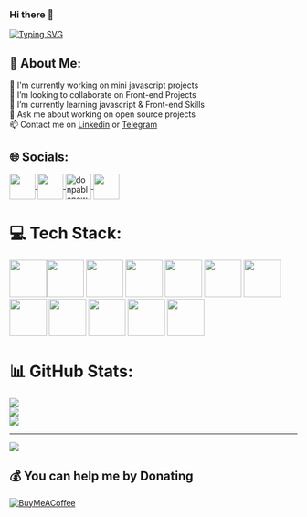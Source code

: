 ### Hi there 👋

[![Typing SVG](https://readme-typing-svg.herokuapp.com?color=%2337FFE2&size=24&width=600&lines=Welcome+To+Samira+Rostami's++GitHub+Profile)](https://git.io/typing-svg)

<!--
**aaramiss/aaramiss** is a ✨ _special_ ✨ repository because its `README.md` (this file) appears on your GitHub profile.

Here are some ideas to get you started:

- 🔭 I’m currently working on ...
- 🌱 I’m currently learning ...
- 👯 I’m looking to collaborate on ...
- 🤔 I’m looking for help with ...
- 💬 Ask me about ...
- 📫 How to reach me: ...
- 😄 Pronouns: ...
- ⚡ Fun fact: ...
-->
## 💫 About Me:
🔭 I'm currently working on mini javascript projects<br>
👯 I’m looking to collaborate on Front-end Projects<br>
🌱 I’m currently learning javascript & Front-end Skills<br>
💬 Ask me about working on open source projects<br>
📫 Contact me on <a href="https://www.linkedin.com/in/samira-rostamizade/" title="Linkedin">Linkedin</a> or <a href="https://t.me/samirarostamizade" title="Telegram">Telegram</a>

## 🌐 Socials:
<!-- [![Discord](https://img.shields.io/badge/Discord-%237289DA.svg?logo=discord&logoColor=white)](https://discord.gg/samira0100) 
[![LinkedIn](https://img.shields.io/badge/LinkedIn-%230077B5.svg?logo=linkedin&logoColor=white)](https://linkedin.com/in/samira-rostamizade) 
[![Stack Overflow](https://img.shields.io/badge/-Stackoverflow-FE7A16?logo=stack-overflow&logoColor=white)](https://stackoverflow.com/users/8309078/samira-rostami-zade) 
[![Codepen](https://img.shields.io/badge/Codepen-000000?style=for-the-badge&logo=codepen&logoColor=white)](https://codepen.io/aaramiss) -->

<p>

<a href='https://linkedin.com/in/samira-rostamizade' target="blank">
            <img align="center" src="https://cdn.jsdelivr.net/gh/devicons/devicon/icons/linkedin/linkedin-original.svg" height="45" width="45"/>
 </a>
<a href='https://stackoverflow.com/users/8309078/samira-rostami-zade' target="blank">
                   <img align="center" src='https://github.com/SamiraaTech/SamiraaTech/assets/31129748/c95eaaf7-3904-4d30-90e9-d2c3cf260990' height="45" width="45" />
</a>
<a href="https://codepen.io/aaramiss" target="blank">
          <img align="center" src="https://raw.githubusercontent.com/rahuldkjain/github-profile-readme-generator/master/src/images/icons/Social/codepen.svg" alt="donpablonow" height="45" width="45" />
</a>
          <a href='https://discord.gg/873913911416590407' target="blank">
                    <img align='center' src='https://github.com/SamiraaTech/SamiraaTech/assets/31129748/a2d662e7-cc8d-4ca5-a47d-0a0299150f4f' height="45" width="45" />
          </a>

</p>

# 💻 Tech Stack:
<img src="https://cdn.jsdelivr.net/gh/devicons/devicon/icons/css3/css3-original-wordmark.svg" width="65" height='65' /><img src="https://cdn.jsdelivr.net/gh/devicons/devicon/icons/html5/html5-original-wordmark.svg" width="65" height='65'/> <img src="https://cdn.jsdelivr.net/gh/devicons/devicon/icons/javascript/javascript-original.svg" width="65" height='65' /> <img src="https://cdn.jsdelivr.net/gh/devicons/devicon/icons/react/react-original.svg" width="65" height='65'/> 
            <img src="https://cdn.jsdelivr.net/gh/devicons/devicon/icons/angularjs/angularjs-original.svg" width="65" height='65'/>
            <img src="https://cdn.jsdelivr.net/gh/devicons/devicon/icons/bootstrap/bootstrap-original-wordmark.svg" width="65" height='65'/> <img src="https://cdn.jsdelivr.net/gh/devicons/devicon/icons/materialui/materialui-original.svg" width="65" height='65' /> <img src="https://cdn.jsdelivr.net/gh/devicons/devicon/icons/sass/sass-original.svg" width="65" height='65'/> <img src="https://cdn.jsdelivr.net/gh/devicons/devicon/icons/jira/jira-original-wordmark.svg" width="65" height='65' /> <img src="https://cdn.jsdelivr.net/gh/devicons/devicon/icons/trello/trello-plain-wordmark.svg" width="65" height='65'/> <img src="https://cdn.jsdelivr.net/gh/devicons/devicon/icons/photoshop/photoshop-line.svg" width="65" height='65'/> <img src="https://cdn.jsdelivr.net/gh/devicons/devicon/icons/git/git-original.svg" width="65" height='65'/> 
          
           

# 📊 GitHub Stats:
![](https://github-readme-stats.vercel.app/api?username=araamiss&theme=tokyonight&hide_border=false&include_all_commits=true&count_private=false)<br/>
![](https://github-readme-streak-stats.herokuapp.com/?user=araamiss&theme=tokyonight&hide_border=false)<br/>
![](https://github-readme-stats.vercel.app/api/top-langs/?username=araamiss&theme=tokyonight&hide_border=false&include_all_commits=true&count_private=false&layout=compact)

---
[![](https://visitcount.itsvg.in/api?id=araamiss&icon=5&color=0)](https://visitcount.itsvg.in)

  ## 💰 You can help me by Donating
  [![BuyMeACoffee](https://img.shields.io/badge/Buy%20Me%20a%20Coffee-ffdd00?style=for-the-badge&logo=buy-me-a-coffee&logoColor=black)](https://buymeacoffee.com/samiramiss)
